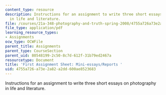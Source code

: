 ```yaml
---
content_type: resource
description: Instructions for an assignment to write three short essays on photography
  in life and literature.
file: /courses/21a-348-photography-and-truth-spring-2008/4755a726a73e2a82a2dd600ae8523683_mini.pdf
file_type: application/pdf
learning_resource_types:
- Assignments
ocw_type: OCWFile
parent_title: Assignments
parent_type: CourseSection
parent_uid: 80548199-2c50-8c7d-612f-31b79ed2467a
resourcetype: Document
title: 'First Assignment Sheet: Mini-essays/Reports '
uid: 4755a726-a73e-2a82-a2dd-600ae8523683
---
```

Instructions for an assignment to write three short essays on photography in life and literature.

